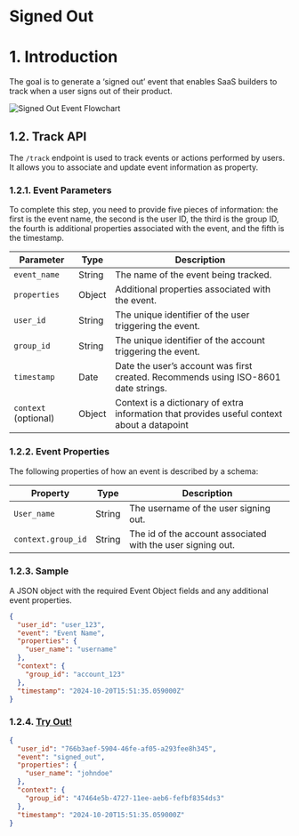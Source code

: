 # Signed Out

# 1. Introduction

The goal is to generate a ‘signed out’ event that enables SaaS builders to track when a user signs out of their product.

![Signed Out Event Flowchart](/img/docs/events/signed_out.png)

## 1.2. Track API

The `/track` endpoint is used to track events or actions performed by users. It allows you to associate and update event information as property.

### 1.2.1. Event Parameters

To complete this step, you need to provide five pieces of information: the first is the event name, the second is the user ID, the third is the group ID, the fourth is additional properties associated with the event, and the fifth is the timestamp.

| Parameter   | Type   | Description                                                  |
|-------------|--------|--------------------------------------------------------------|
| `event_name`| String | The name of the event being tracked.                         |
| `properties`| Object | Additional properties associated with the event.             |
| `user_id`   | String | The unique identifier of the user triggering the event.      |
| `group_id`  | String | The unique identifier of the account triggering the event.   |
| `timestamp` | Date   | Date the user’s account was first created. Recommends using ISO-8601 date strings. |
| `context` (optional) | Object | Context is a dictionary of extra information that provides useful context about a datapoint |

### 1.2.2. Event Properties

The following properties of how an event is described by a schema:

| Property          | Type   | Description                                        |
|-------------------|--------|----------------------------------------------------|
| `User_name`       | String | The username of the user signing out.              |
| `context.group_id`| String | The id of the account associated with the user signing out. |

### 1.2.3. Sample

A JSON object with the required Event Object fields and any additional event properties.

```json
{
  "user_id": "user_123",
  "event": "Event Name",
  "properties": {
    "user_name": "username"
  },
  "context": {
    "group_id": "account_123"
  },
  "timestamp": "2024-10-20T15:51:35.059000Z"
}
```

### 1.2.4. [Try Out!](../../../../../integrate/public_apis/track)

```json
{
  "user_id": "766b3aef-5904-46fe-af05-a293fee8h345",
  "event": "signed_out",
  "properties": {
    "user_name": "johndoe"
  },
  "context": {
    "group_id": "47464e5b-4727-11ee-aeb6-fefbf8354ds3"
  },
  "timestamp": "2024-10-20T15:51:35.059000Z"
}
```
